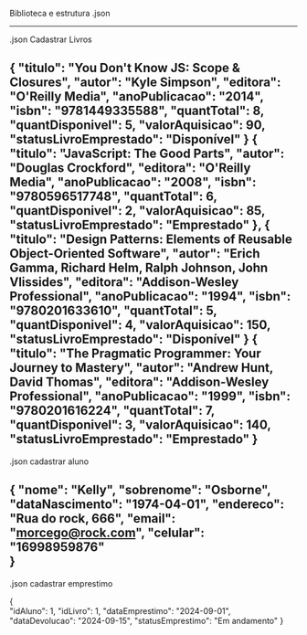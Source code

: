 Biblioteca e estrutura .json

--------------------------------------------------------------------------------------------
 .json Cadastrar Livros
 
  {
    "titulo": "You Don't Know JS: Scope & Closures",
    "autor": "Kyle Simpson",
    "editora": "O'Reilly Media",
    "anoPublicacao": "2014",
    "isbn": "9781449335588",
    "quantTotal": 8,
    "quantDisponivel": 5,
    "valorAquisicao": 90,
    "statusLivroEmprestado": "Disponível"
  }
  {
    "titulo": "JavaScript: The Good Parts",
    "autor": "Douglas Crockford",
    "editora": "O'Reilly Media",
    "anoPublicacao": "2008",
    "isbn": "9780596517748",
    "quantTotal": 6,
    "quantDisponivel": 2,
    "valorAquisicao": 85,
    "statusLivroEmprestado": "Emprestado"
  },
  {
    "titulo": "Design Patterns: Elements of Reusable Object-Oriented Software",
    "autor": "Erich Gamma, Richard Helm, Ralph Johnson, John Vlissides",
    "editora": "Addison-Wesley Professional",
    "anoPublicacao": "1994",
    "isbn": "9780201633610",
    "quantTotal": 5,
    "quantDisponivel": 4,
    "valorAquisicao": 150,
    "statusLivroEmprestado": "Disponível"
  }
  {
    "titulo": "The Pragmatic Programmer: Your Journey to Mastery",
    "autor": "Andrew Hunt, David Thomas",
    "editora": "Addison-Wesley Professional",
    "anoPublicacao": "1999",
    "isbn": "9780201616224",
    "quantTotal": 7,
    "quantDisponivel": 3,
    "valorAquisicao": 140,
    "statusLivroEmprestado": "Emprestado"
  }
--------------------------------------------------------------------------------------
.json cadastrar aluno

{
	"nome": "Kelly",
	"sobrenome": "Osborne",
	"dataNascimento": "1974-04-01",
	"endereco": "Rua do rock, 666",
	"email": "morcego@rock.com",
	"celular": "16998959876"	
}
------------------------------------------------------------------------------------
.json cadastrar emprestimo

{  
  "idAluno": 1,
  "idLivro": 1,
  "dataEmprestimo": "2024-09-01",
  "dataDevolucao": "2024-09-15",
  "statusEmprestimo": "Em andamento"
}